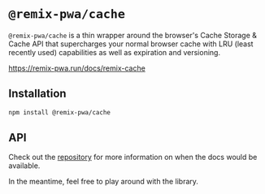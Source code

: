 # `@remix-pwa/cache`

`@remix-pwa/cache` is a thin wrapper around the browser's Cache Storage & Cache API that supercharges your normal browser cache with
LRU (least recently used) capabilities as well as expiration and versioning.

https://remix-pwa.run/docs/remix-cache

## Installation

```bash
npm install @remix-pwa/cache
```

## API

Check out the [repository](https://github.com/remix-pwa/monorepo) for more information on when the docs would be available.

In the meantime, feel free to play around with the library.
